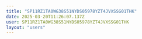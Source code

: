 ```yaml
---
title: "SP11RZ1TA0WG38S51NYDS05978YZT4JVXSSG01THK"
date: 2025-03-20T11:26:07.137Z
user: SP11RZ1TA0WG38S51NYDS05978YZT4JVXSSG01THK
layout: "users"
---
```

    